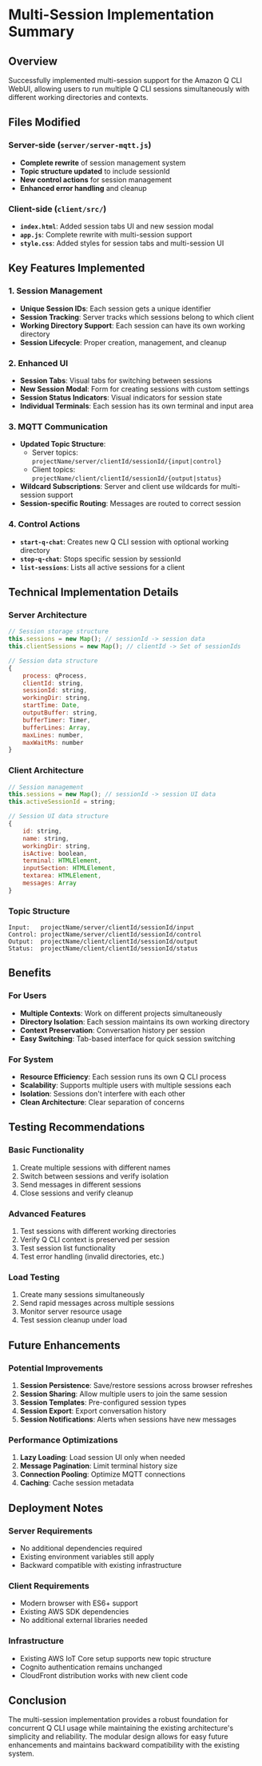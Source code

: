 # Multi-Session Implementation Summary

## Overview
Successfully implemented multi-session support for the Amazon Q CLI WebUI, allowing users to run multiple Q CLI sessions simultaneously with different working directories and contexts.

## Files Modified

### Server-side (`server/server-mqtt.js`)
- **Complete rewrite** of session management system
- **Topic structure updated** to include sessionId
- **New control actions** for session management
- **Enhanced error handling** and cleanup

### Client-side (`client/src/`)
- **`index.html`**: Added session tabs UI and new session modal
- **`app.js`**: Complete rewrite with multi-session support
- **`style.css`**: Added styles for session tabs and multi-session UI

## Key Features Implemented

### 1. Session Management
- **Unique Session IDs**: Each session gets a unique identifier
- **Session Tracking**: Server tracks which sessions belong to which client
- **Working Directory Support**: Each session can have its own working directory
- **Session Lifecycle**: Proper creation, management, and cleanup

### 2. Enhanced UI
- **Session Tabs**: Visual tabs for switching between sessions
- **New Session Modal**: Form for creating sessions with custom settings
- **Session Status Indicators**: Visual indicators for session state
- **Individual Terminals**: Each session has its own terminal and input area

### 3. MQTT Communication
- **Updated Topic Structure**: 
  - Server topics: `projectName/server/clientId/sessionId/{input|control}`
  - Client topics: `projectName/client/clientId/sessionId/{output|status}`
- **Wildcard Subscriptions**: Server and client use wildcards for multi-session support
- **Session-specific Routing**: Messages are routed to correct session

### 4. Control Actions
- **`start-q-chat`**: Creates new Q CLI session with optional working directory
- **`stop-q-chat`**: Stops specific session by sessionId
- **`list-sessions`**: Lists all active sessions for a client

## Technical Implementation Details

### Server Architecture
```javascript
// Session storage structure
this.sessions = new Map(); // sessionId -> session data
this.clientSessions = new Map(); // clientId -> Set of sessionIds

// Session data structure
{
    process: qProcess,
    clientId: string,
    sessionId: string,
    workingDir: string,
    startTime: Date,
    outputBuffer: string,
    bufferTimer: Timer,
    bufferLines: Array,
    maxLines: number,
    maxWaitMs: number
}
```

### Client Architecture
```javascript
// Session management
this.sessions = new Map(); // sessionId -> session UI data
this.activeSessionId = string;

// Session UI data structure
{
    id: string,
    name: string,
    workingDir: string,
    isActive: boolean,
    terminal: HTMLElement,
    inputSection: HTMLElement,
    textarea: HTMLElement,
    messages: Array
}
```

### Topic Structure
```
Input:   projectName/server/clientId/sessionId/input
Control: projectName/server/clientId/sessionId/control
Output:  projectName/client/clientId/sessionId/output
Status:  projectName/client/clientId/sessionId/status
```

## Benefits

### For Users
- **Multiple Contexts**: Work on different projects simultaneously
- **Directory Isolation**: Each session maintains its own working directory
- **Context Preservation**: Conversation history per session
- **Easy Switching**: Tab-based interface for quick session switching

### For System
- **Resource Efficiency**: Each session runs its own Q CLI process
- **Scalability**: Supports multiple users with multiple sessions each
- **Isolation**: Sessions don't interfere with each other
- **Clean Architecture**: Clear separation of concerns

## Testing Recommendations

### Basic Functionality
1. Create multiple sessions with different names
2. Switch between sessions and verify isolation
3. Send messages in different sessions
4. Close sessions and verify cleanup

### Advanced Features
1. Test sessions with different working directories
2. Verify Q CLI context is preserved per session
3. Test session list functionality
4. Test error handling (invalid directories, etc.)

### Load Testing
1. Create many sessions simultaneously
2. Send rapid messages across multiple sessions
3. Monitor server resource usage
4. Test session cleanup under load

## Future Enhancements

### Potential Improvements
1. **Session Persistence**: Save/restore sessions across browser refreshes
2. **Session Sharing**: Allow multiple users to join the same session
3. **Session Templates**: Pre-configured session types
4. **Session Export**: Export conversation history
5. **Session Notifications**: Alerts when sessions have new messages

### Performance Optimizations
1. **Lazy Loading**: Load session UI only when needed
2. **Message Pagination**: Limit terminal history size
3. **Connection Pooling**: Optimize MQTT connections
4. **Caching**: Cache session metadata

## Deployment Notes

### Server Requirements
- No additional dependencies required
- Existing environment variables still apply
- Backward compatible with existing infrastructure

### Client Requirements
- Modern browser with ES6+ support
- Existing AWS SDK dependencies
- No additional external libraries needed

### Infrastructure
- Existing AWS IoT Core setup supports new topic structure
- Cognito authentication remains unchanged
- CloudFront distribution works with new client code

## Conclusion

The multi-session implementation provides a robust foundation for concurrent Q CLI usage while maintaining the existing architecture's simplicity and reliability. The modular design allows for easy future enhancements and maintains backward compatibility with the existing system.
